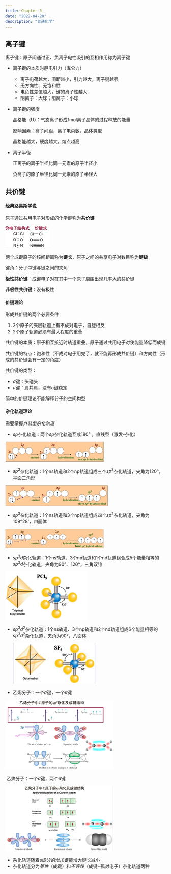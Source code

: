 ```yaml
---
title: Chapter 3
date: "2022-04-20"
description: "普通化学"
---
```


## 离子键

离子键：原子间通过正、负离子电性吸引的互相作用称为离子键

- 离子键的本质时静电引力（库仑力）

  - 离子电荷越大，间距越小，引力越大，离子键越强
  - 无方向性、无饱和性
  - 电负性差值越大，键的离子性越大
  - 阴离子：大球；阳离子：小球

- 离子键的强度

  晶格能（U）：气态离子形成1mol离子晶体的过程释放的能量

  影响因素：离子间距，离子电荷数，晶体类型

  晶格能越大，硬度越大，熔点越高

- 离子半径

  正离子的离子半径比同一元素的原子半径小

  负离子的原子半径比同一元素的原子半径大

## 共价键

#### 经典路易斯学说

原子通过共用电子对形成的化学键称为**共价键**

<img src="img/1.JPG" style="zoom:33%;" />

两个成键原子的核间距离称为**键长**，原子之间的共享电子对数目称为**键级**

键角：分子中键与键之间的夹角

**极性共价键**：成键电子对在其中一个原子周围出现几率大的共价键

**非极性共价键**：没有极性

#### 价键理论

形成共价键的两个必要条件

1. 2个原子的夹层轨道上有不成对电子，自旋相反
2. 2个原子轨道必须有最大程度的重叠

共价键的本质：原子相互接近时轨道重叠，原子通过共用电子对使能量降低而成键

共价键的特点：饱和性（不成对电子用完了，就不能再形成共价键）和方向性（形成的共价键会有一定的角度）

共价键的类型：

- $\sigma$键：头碰头
- $\pi$键：肩并肩，没有$\sigma$键稳定

简单的价键理论不能解释分子的空间构型

#### 杂化轨道理论

需要掌握*外轨型杂化轨道*

- $sp$杂化轨道：两个$sp$杂化轨道互成180° ，直线型（激发-杂化）

<img src="img/2.JPG" style="zoom:33%;" />

- $sp^2$杂化轨道：1个ns轨道和2个np轨道组成三个$sp^2$杂化轨道，夹角为120°，平面三角形

<img src="img/3.JPG" style="zoom:33%;" />

- $sp^3$杂化轨道：1个ns轨道和3个np轨道组成四个$sp^2$杂化轨道，夹角为109°28‘，四面体

<img src="img/4.JPG" style="zoom:33%;" />

- $sp^3d$杂化轨道：1个ns轨道、3个np轨道和1个nd轨道组合成5个能量相等的$sp^3d$杂化轨道，夹角为90°、120°，三角双锥

<img src="img/5.JPG" style="zoom:50%;" />

- $sp^3d^2$杂化轨道：1个ns轨道、3个np轨道和2个nd轨道组成6个能量相等的$sp^3d^2$杂化轨道，夹角为90°，八面体

  <img src="img/6.JPG" style="zoom: 50%;" />

- 乙烯分子：一个$\sigma$键，一个$\pi$键

<img src="img/8.JPG" style="zoom:33%;" />

​	乙炔分子：一个$\sigma$键，两个$\pi$键



<img src="img/7.JPG" style="zoom:33%;" />

- 杂化轨道随着s成分的增加键能增大键长减小
- 杂化轨道分为*等性*（成键）和*不等性*（成键+孤对电子）杂化轨道两种
